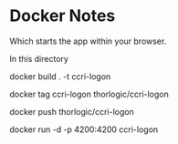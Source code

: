 
# Docker Notes

Which starts the app within your browser.




In this directory

docker build . -t ccri-logon

docker tag ccri-logon thorlogic/ccri-logon

docker push thorlogic/ccri-logon

docker run -d -p 4200:4200 ccri-logon 

